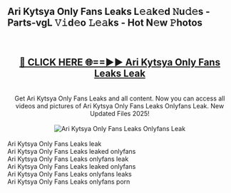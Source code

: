 <h2>Ari Kytsya Only Fans Leaks L𝚎𝚊k𝚎d 𝙽u𝚍𝚎s - Parts-vgL 𝚅𝚒d𝚎o 𝙻𝚎𝚊ks - Hot N𝚎w 𝙿hotos </h2>
<br>
<div align="center">
<h2><a href="https://213.232.235.80/live/video.php?q=ari-kytsya-only-fans-leaks" rel="nofollow">🔴 CLICK HERE 🌐==►► Ari Kytsya Only Fans Leaks Leak</a></h2>
<br>
Get Ari Kytsya Only Fans Leaks and all content. Now you can access all videos and pictures of Ari Kytsya Only Fans Leaks Onlyfans Leak. New Updated Files 2025!
<br>
<br>
<a href="https://213.232.235.80/live/video.php?q=ari-kytsya-only-fans-leaks" rel="nofollow" data-target="animated-image.originalLink"><img src="https://i.imgur.com/1EjSzPs.png" alt="Ari Kytsya Only Fans Leaks Onlyfans Leak" style="max-width: 100%; display: inline-block;" data-target="animated-image.originalImage"></a>
</div>
<br>
Ari Kytsya Only Fans Leaks leak<br>
Ari Kytsya Only Fans Leaks leaked onlyfans<br>
Ari Kytsya Only Fans Leaks onlyfans leak<br>
Ari Kytsya Only Fans Leaks leaked onlyfans<br>
Ari Kytsya Only Fans Leaks onlyfans leaks<br>
Ari Kytsya Only Fans Leaks onlyfans porn
